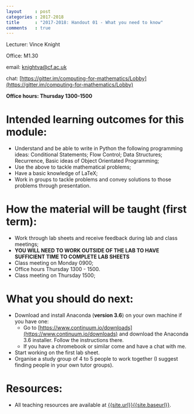 ```yaml
---
layout     : post
categories : 2017-2018
title      : "2017-2018: Handout 01 - What you need to know"
comments   : true
---
```


Lecturer: Vince Knight

Office: M1.30

email: knightva@cf.ac.uk

chat: [https://gitter.im/computing-for-mathematics/Lobby](https://gitter.im/computing-for-mathematics/Lobby)

**Office hours: Thursday 1300-1500**

# Intended learning outcomes for this module:

- Understand and be able to write in Python the following programming ideas: Conditional Statements; Flow Control; Data Structures; Recurrence, Basic ideas of Object Orientated Programming;
- Use the above to tackle mathematical problems;
- Have a basic knowledge of LaTeX;
- Work in groups to tackle problems and convey solutions to those problems through presentation.

# How the material will be taught (first term):

- Work through lab sheets and receive feedback during lab and class meetings;
- **YOU WILL NEED TO WORK OUTSIDE OF THE LAB TO HAVE SUFFICIENT TIME TO COMPLETE LAB SHEETS**
- Class meeting on Monday 0900;
- Office hours Thursday 1300 - 1500.
- Class meeting on Thursday 1500;

# What you should do next:

- Download and install Anaconda (**version 3.6**) on your own machine if you have one:
    - Go to
      [https://www.continuum.io/downloads](https://www.continuum.io/downloads)
      and download the Anaconda 3.6 installer. Follow the instructions there.
    - If you have a chromebook or similar come and have a chat with me.
- Start working on the first lab sheet.
- Organise a study group of 4 to 5 people to work together (I suggest finding people in your own tutor groups).

# Resources:

- All teaching resources are available at [{{site.url}}{{site.baseurl}}]({{site.url}}{{site.baseurl}}).

